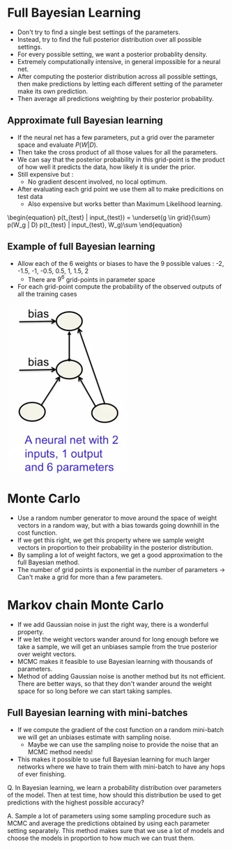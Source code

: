 # Full Bayesian Learning
- Don't try to find a single best settings of the parameters.
- Instead, try to find the full posterior distribution over all possible settings.
- For every possible setting, we want a posterior probablity density.
- Extremely computationally intensive, in general impossible for a neural net.
- After computing the posterior distribution across all possible settings, then make predictions by letting each different setting of the parameter make its own prediction.
- Then average all predictions weighting by their posterior probability.


## Approximate full Bayesian learning
- If the neural net has a few parameters, put a grid over the parameter space and evaluate $P(W | D)$.
- Then take the cross product of all those values for all the parameters.
- We can say that the posterior probability in this grid-point is the product of how well it predicts the data, how likely it is under the prior.
- Still expensive but :
	- No gradient descent involved, no local optimum.
- After evaluating each grid point we use them all to make predicitions on test data
	- Also expensive but works better than Maximum Likelihood learning.

\begin{equation}
	p(t_{test} | input_{test}) = \underset{g \in grid}{\sum} p(W_g | D) p(t_{test} | input_{test}, W_g)\sum
\end{equation}

## Example of full Bayesian learning
- Allow each of the 6 weights or biases to have the 9 possible values : -2, -1.5, -1, -0.5, 0.5, 1, 1.5, 2
	- There are $9^6$ grid-points in parameter space
- For each grid-point compute the probability of the observed outputs of all the training cases

![Example](images/full_bayes_learning.png)

# Monte Carlo
- Use a random number generator to move around the space of weight vectors in a random way, but with a bias towards going downhill in the cost function.
- If we get this right, we get this property where we sample weight vectors in proportion to their probability in the posterior distribution.
- By sampling a lot of weight factors, we get a good approximation to the full Bayesian method.
- The number of grid points is exponential in the number of parameters -> Can't make a grid for more than a few parameters.


# Markov chain Monte Carlo
- If we add Gaussian noise in just the right way, there is a wonderful property.
- If we let the weight vectors wander around for long enough before we take a sample, we will get an unbiases sample from the true posterior over weight vectors.
- MCMC makes it feasible to use Bayesian learning with thousands of parameters.
- Method of adding Gaussian noise is another method but its not efficient. There are better ways, so that they don't wander around the weight space for so long before we can start taking samples.

## Full Bayesian learning with mini-batches
- If we compute the gradient of the cost function on a random mini-batch we will get an unbiases estimate with sampling noise.
	- Maybe we can use the sampling noise to provide the noise that an MCMC method needs!
- This makes it possible to use full Bayesian learning for much larger networks where we have to train them with mini-batch to have any hops of ever finishing. 

Q. In Bayesian learning, we learn a probability distribution over parameters of the model.
Then at test time, how should this distribution be used to get predictions with the highest possible accuracy?

A. Sample a lot of parameters using some sampling procedure such as MCMC and average the predictions obtained by using each parameter setting separately. This method makes sure that we use a lot of models and choose the models in proportion to how much we can trust them.



